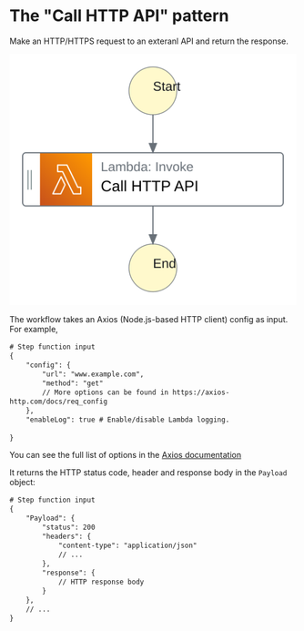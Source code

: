 # The "Call HTTP API" pattern

Make an HTTP/HTTPS request to an exteranl API and return the response.

![Call HTTP API diagram](./images/call-http-api.svg)

The workflow takes an Axios (Node.js-based HTTP client) config as input. For example,

```
# Step function input
{
	"config": {
		"url": "www.example.com",
		"method": "get"
		// More options can be found in https://axios-http.com/docs/req_config
	},
	"enableLog": true # Enable/disable Lambda logging.
	
}
```

You can see the full list of options in the [Axios documentation](https://axios-http.com/docs/req_config)

It returns the HTTP status code, header and response body in the `Payload` object:

```
# Step function input
{
	"Payload": {
		"status": 200
		"headers": {
			"content-type": "application/json"
			// ...
		},
		"response": {
			// HTTP response body
		}
	},
	// ...
}
```
